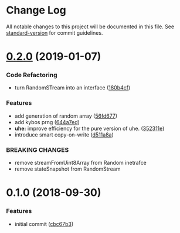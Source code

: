 # Change Log

All notable changes to this project will be documented in this file. See [standard-version](https://github.com/conventional-changelog/standard-version) for commit guidelines.

<a name="0.2.0"></a>
# [0.2.0](https://github.com/Conaclos/replayable-random/compare/v0.1.0...v0.2.0) (2019-01-07)


### Code Refactoring

* turn RandomSTream into an interface ([180b4cf](https://github.com/Conaclos/replayable-random/commit/180b4cf))


### Features

* add generation of random array ([56fd677](https://github.com/Conaclos/replayable-random/commit/56fd677))
* add kybos prng ([644a7ed](https://github.com/Conaclos/replayable-random/commit/644a7ed))
* **uhe:** improve efficiency for the pure version of uhe. ([352311e](https://github.com/Conaclos/replayable-random/commit/352311e))
* introduce smart copy-on-write ([d511a8a](https://github.com/Conaclos/replayable-random/commit/d511a8a))


### BREAKING CHANGES

- remove streamFromUint8Array from Random inetrafce
- remove stateSnapshot from RandomStream



<a name="0.1.0"></a>
# 0.1.0 (2018-09-30)


### Features

* initial commit ([cbc67b3](https://github.com/Conaclos/replayable-random/commit/cbc67b3))
